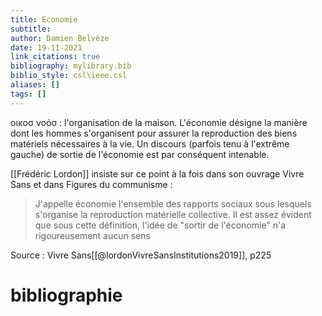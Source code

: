 ```yaml
---
title: Economie
subtitle:
author: Damien Belvèze
date: 19-11-2021
link_citations: true
bibliography: mylibrary.bib
biblio_style: csl\ieee.csl
aliases: []
tags: []
---
```


οικοσ νοόσ : l'organisation de la maison. 
L'économie désigne la manière dont les hommes s'organisent pour assurer la reproduction des biens matériels nécessaires à la vie. Un discours (parfois tenu à l'extrême gauche) de sortie de l'économie est par conséquent intenable. 

[[Frédéric Lordon]] insiste sur ce point à la fois dans son ouvrage Vivre Sans et dans Figures du communisme : 

> J'appelle économie l'ensemble des rapports sociaux sous lesquels s'organise la reproduction matérielle collective. Il est assez évident que sous cette définition, l'idée de "sortir de l'économie" n'a rigoureusement aucun sens

Source : Vivre Sans[[@lordonVivreSansInstitutions2019]], p225






# bibliographie

